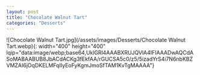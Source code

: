 ```yaml
---
layout: post
title: "Chocolate Walnut Tart"
categories: "Desserts"
---
```

![Chocolate Walnut Tart.jpg](/assets/images/Desserts/Chocolate Walnut Tart.webp){: width="400" height="400" lqip="data:image/webp;base64,UklGRl4AAABXRUJQVlA4IFIAAADwAQCdASoMABAABUB8JbACdACKg3fEkfAA/rGUCSA5c0/z5/5izadYrS4i7N6nbKBZVMZAI6jOqDKELMFqIIyEoFyKgmJmoSfTAM1KvTgMAAAA"}

